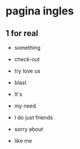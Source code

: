 # pagina ingles

## 1 for real

- something

- check-out

- try love us

- blast

- It´s

- my need

- I do just friends

- sorry about

- like me
